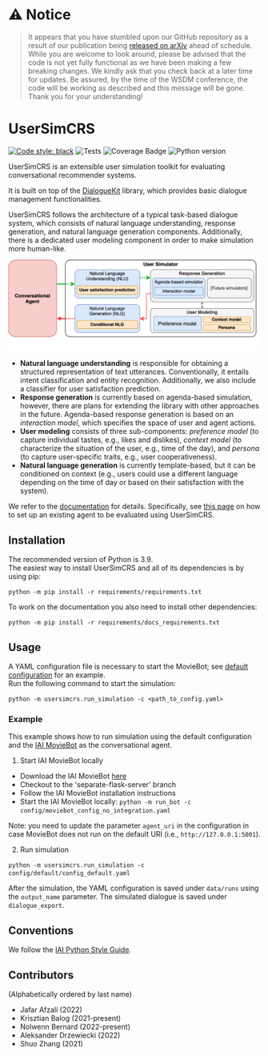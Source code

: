 # :warning: Notice

> It appears that you have stumbled upon our GitHub repository as a result of our publication being [released on arXiv](https://arxiv.org/abs/2301.05544) ahead of schedule. While you are welcome to look around, please be advised that the code is not yet fully functional as we have been making a few breaking changes. We kindly ask that you check back at a later time for updates. Be assured, by the time of the WSDM conference, the code will be working as described and this message will be gone. Thank you for your understanding!

# UserSimCRS

[![Code style: black](https://img.shields.io/badge/code%20style-black-000000.svg)](https://github.com/psf/black)
![Tests](https://img.shields.io/github/actions/workflow/status/iai-group/UserSimCRS/merge.yaml?label=Tests&branch=main)
![Coverage Badge](https://img.shields.io/endpoint?url=https://gist.githubusercontent.com/NoB0/cd558f4b76df656b67277f8ae214b7e0/raw/coverage.UserSimCRS.main.json) 
![Python version](https://img.shields.io/badge/python-3.9-blue)


UserSimCRS is an extensible user simulation toolkit for evaluating conversational recommender systems.  

It is built on top of the [DialogueKit](https://github.com/iai-group/dialoguekit) library, which provides basic dialogue management functionalities.

UserSimCRS follows the architecture of a typical task-based dialogue system, which consists of natural language understanding, response generation, and natural language generation components. Additionally, there is a dedicated user modeling component in order to make simulation more human-like.

<img src="docs/source/_static/UserSimCRS-Overview.png" width="600px" alt="UserSimCRS architecture" />

  * **Natural language understanding** is responsible for obtaining a structured representation of text utterances.  Conventionally, it entails intent classification and entity recognition.  Additionally, we also include a classifier for user satisfaction prediction.
  * **Response generation** is currently based on agenda-based simulation, however, there are plans for extending the library with other approaches in the future.  Agenda-based response generation is based on an *interaction model*, which specifies the space of user and agent actions.
  * **User modeling** consists of three sub-components: *preference model* (to capture individual tastes, e.g., likes and dislikes), *context model* (to characterize the situation of the user, e.g., time of the day), and *persona* (to capture user-specific traits, e.g., user cooperativeness).  
  * **Natural language generation** is currently template-based, but it can be conditioned on context (e.g., users could use a different language depending on the time of day or based on their satisfaction with the system).

We refer to the [documentation](https://iai-group.github.io/UserSimCRS/) for details. Specifically, see [this page](https://iai-group.github.io/UserSimCRS/setup_agent.html) on how to set up an existing agent to be evaluated using UserSimCRS.

## Installation

The recommended version of Python is 3.9.  
The easiest way to install UserSimCRS and all of its dependencies is by using pip:

```shell
python -m pip install -r requirements/requirements.txt
```

To work on the documentation you also need to install other dependencies:

```shell
python -m pip install -r requirements/docs_requirements.txt
```

## Usage 

A YAML configuration file is necessary to start the MovieBot; see [default configuration](config/default/config_default.yaml) for an example.  
Run the following command to start the simulation:

```shell
python -m usersimcrs.run_simulation -c <path_to_config.yaml>
```

### Example

This example shows how to run simulation using the default configuration and the [IAI MovieBot](https://github.com/iai-group/MovieBot) as the conversational agent.

1. Start IAI MovieBot locally

  * Download the IAI MovieBot [here](https://github.com/iai-group/MovieBot/)
  * Checkout to the 'separate-flask-server' branch
  * Follow the IAI MovieBot installation instructions
  * Start the IAI MovieBot locally: `python -m run_bot -c config/moviebot_config_no_integration.yaml`

Note: you need to update the parameter `agent_uri` in the configuration in case MovieBot does not run on the default URI (i.e., `http://127.0.0.1:5001`).

2. Run simulation

```shell
python -m usersimcrs.run_simulation -c config/default/config_default.yaml
```

After the simulation, the YAML configuration is saved under `data/runs` using the `output_name` parameter.
The simulated dialogue is saved under `dialogue_export`.

## Conventions

We follow the [IAI Python Style Guide](https://github.com/iai-group/styleguide/tree/main/python).

## Contributors

(Alphabetically ordered by last name)

  * Jafar Afzali (2022)
  * Krisztian Balog (2021-present)
  * Nolwenn Bernard (2022-present)
  * Aleksander Drzewiecki (2022)
  * Shuo Zhang (2021)